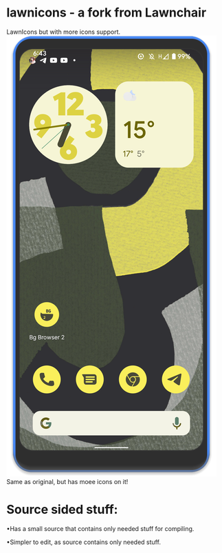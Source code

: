 # lawnicons - a fork from Lawnchair
LawnIcons but with more icons support.
<img src="gitimages/photo1.png" alt="Photo1">
Same as original, but has moee icons on it!
# Source sided stuff:
•Has a small source that contains only needed stuff for compiling.

•Simpler to edit, as source contains only needed stuff.
